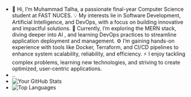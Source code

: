 - 👋 Hi, I’m Muhammad Talha, a passionate final-year Computer Science student at FAST NUCES.
💡 My interests lie in Software Development, Artificial Intelligence, and DevOps, with a focus on building innovative and impactful solutions.
🌱 Currently, I’m exploring the MERN stack, diving deeper into AI , and learning DevOps practices to streamline application deployment and management.
⚙️ I’m gaining hands-on experience with tools like Docker, Terraform, and CI/CD pipelines to enhance system scalability, reliability, and efficiency.
⚡ I enjoy tackling complex problems, learning new technologies, and striving to create optimized, user-centric applications.
- ..
- ![Your GitHub Stats](https://github-readme-stats.vercel.app/api?username=MTalha641&show_icons=true&theme=radical)
- ![Top Languages](https://github-readme-stats.vercel.app/api/top-langs/?username=MTalha641&layout=compact&theme=radical)
  




<!---
MTalha641/MTalha641 is a ✨ special ✨ repository because its `README.md` (this file) appears on your GitHub profile.
You can click the Preview link to take a look at your changes.
--->
